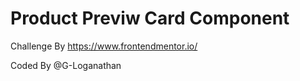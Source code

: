 # Product Previw Card Component

Challenge By https://www.frontendmentor.io/

Coded By @G-Loganathan
